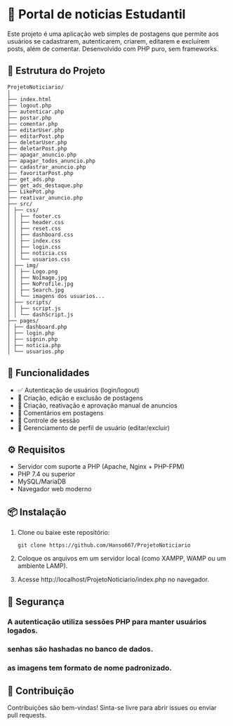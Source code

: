 # 📝 Portal de noticias Estudantil

Este projeto é uma aplicação web simples de postagens que permite aos usuários se cadastrarem, autenticarem, criarem, editarem e excluírem posts, além de comentar. Desenvolvido com PHP puro, sem frameworks.

## 📁 Estrutura do Projeto
```
ProjetoNoticiario/
│
├── index.html
├── logout.php
├── autenticar.php
├── postar.php
├── comentar.php
├── editarUser.php
├── editarPost.php
├── deletarUser.php
├── deletarPost.php
├── apagar_anuncio.php
├── apagar_todos_anuncio.php
├── cadastrar_anuncio.php
├── favoritarPost.php
├── get_ads.php
├── get_ads_destaque.php
├── LikePot.php
├── reativar_anuncio.php
├── src/
│ ├── css/
│ │ ├── footer.cs
│ │ ├── header.css
│ │ ├── reset.css
│ │ ├── dashboard.css
│ │ ├── index.css
│ │ ├── login.css
│ │ ├── noticia.css
│ │ └── usuarios.css
│ ├── img/
│ │ ├── Logo.png
│ │ ├── NoImage.jpg
│ │ ├── NoProfile.jpg
│ │ ├── Search.jpg
│ │ └── imagens dos usuarios...
│ ├── scripts/
│ │ ├── script.js
│ │ └── dashScript.js
├── pages/
│ ├── dashboard.php
│ ├── login.php
│ ├── signin.php
│ ├── noticia.php
│ └── usuarios.php
```
## 🚀 Funcionalidades

- ✅ Autenticação de usuários (login/logout)
- 📝 Criação, edição e exclusão de postagens
- 📝 Criação, reativação e aprovação manual de anuncios
- 💬 Comentários em postagens
- 🔐 Controle de sessão
- 🧑 Gerenciamento de perfil de usuário (editar/excluir)

## ⚙️ Requisitos

- Servidor com suporte a PHP (Apache, Nginx + PHP-FPM)
- PHP 7.4 ou superior
- MySQL/MariaDB
- Navegador web moderno

## 📦 Instalação

1. Clone ou baixe este repositório:

   ```
   git clone https://github.com/Hanso667/ProjetoNoticiario
   ```

2. Coloque os arquivos em um servidor local (como XAMPP, WAMP ou um ambiente LAMP).


3. Acesse http://localhost/ProjetoNoticiario/index.php no navegador.

## 🔐 Segurança

### A autenticação utiliza sessões PHP para manter usuários logados.

### senhas são hashadas no banco de dados.

### as imagens tem formato de nome padronizado.

## 🤝 Contribuição
Contribuições são bem-vindas! Sinta-se livre para abrir issues ou enviar pull requests.
